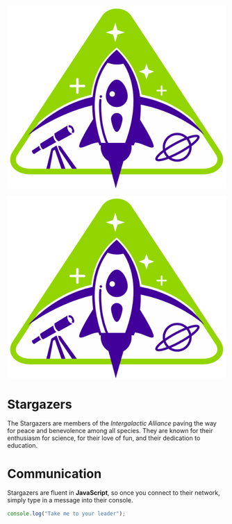 <img src="images/logo_stargazers_bug.svg" alt="Stargazers Logo">

![Stargazer Logo](images/logo_stargazers_bug.svg)

# Stargazers

The Stargazers are members of the _Intergalactic Alliance_ paving the way for peace and benevolence among all species. They are known for their enthusiasm for science, for their love of fun, and their dedication to education.

# Communication

Stargazers are fluent in **JavaScript**, so once you connect to their network, simply type in a message into their console.

```js
console.log("Take me to your leader");
```
